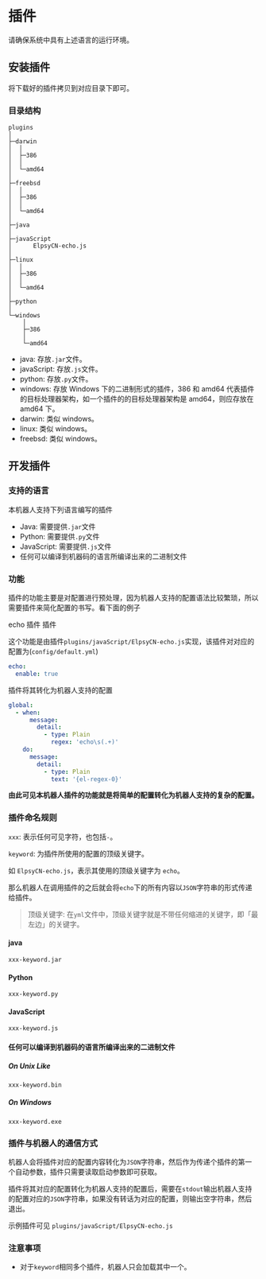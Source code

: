 # 插件

请确保系统中具有上述语言的运行环境。

## 安装插件

将下载好的插件拷贝到对应目录下即可。

### 目录结构

```
plugins
│
├─darwin
│  │
│  ├─386
│  │
│  └─amd64
│
├─freebsd
│  │
│  ├─386
│  │
│  └─amd64
│
├─java
│
├─javaScript
│      ElpsyCN-echo.js
│
├─linux
│  │
│  ├─386
│  │
│  └─amd64
│
├─python
│
└─windows
    │
    ├─386
    │
    └─amd64
```

+ java: 存放`.jar`文件。
+ javaScript: 存放`.js`文件。
+ python: 存放`.py`文件。
+ windows: 存放 Windows 下的二进制形式的插件，386 和 amd64 代表插件的目标处理器架构，如一个插件的的目标处理器架构是 amd64，则应存放在 amd64 下。
+ darwin: 类似 windows。
+ linux: 类似 windows。
+ freebsd: 类似 windows。

## 开发插件

### 支持的语言

本机器人支持下列语言编写的插件
+ Java: 需要提供`.jar`文件
+ Python: 需要提供`.py`文件
+ JavaScript: 需要提供`.js`文件
+ 任何可以编译到机器码的语言所编译出来的二进制文件

### 功能

插件的功能主要是对配置进行预处理，因为机器人支持的配置语法比较繁琐，所以需要插件来简化配置的书写。看下面的例子

<chat-panel title="聊天记录（群聊或好友聊天）">
  <chat-message nickname="ADD-SP" avatar="https://s1.ax1x.com/2020/06/03/td4S76.jpg">echo 插件</chat-message>
  <chat-message nickname="Bot" avatar="https://s1.ax1x.com/2020/06/03/tdho7V.jpg">插件</chat-message>
</chat-panel>

这个功能是由插件`plugins/javaScript/ElpsyCN-echo.js`实现，该插件对对应的配置为(`config/default.yml`)

```yml
echo:
  enable: true
```

插件将其转化为机器人支持的配置

```yml
global:
  - when:
      message:
        detail:
          - type: Plain
            regex: 'echo\s(.+)'
    do:
      message:
        detail:
          - type: Plain
            text: '{el-regex-0}'
```

**由此可见本机器人插件的功能就是将简单的配置转化为机器人支持的复杂的配置。**

### 插件命名规则

`xxx`: 表示任何可见字符，也包括`-`。

`keyword`: 为插件所使用的配置的顶级关键字。

如 `ElpsyCN-echo.js`，表示其使用的顶级关键字为 `echo`。

那么机器人在调用插件的之后就会将`echo`下的所有内容以`JSON`字符串的形式传递给插件。

> 顶级关键字: 在`yml`文件中，顶级关键字就是不带任何缩进的关键字，即「最左边」的关键字。

#### java

`xxx-keyword.jar`

#### Python

`xxx-keyword.py`

#### JavaScript

`xxx-keyword.js`

#### 任何可以编译到机器码的语言所编译出来的二进制文件

##### On Unix Like

`xxx-keyword.bin`

##### On Windows

`xxx-keyword.exe`

### 插件与机器人的通信方式

机器人会将插件对应的配置内容转化为`JSON`字符串，然后作为传递个插件的第一个自动参数，插件只需要读取启动参数即可获取。

插件将其对应的配置转化为机器人支持的配置后，需要在`stdout`输出机器人支持的配置对应的`JSON`字符串，如果没有转话为对应的配置，则输出空字符串，然后退出。

示例插件可见 `plugins/javaScript/ElpsyCN-echo.js`

### 注意事项

+ 对于`keyword`相同多个插件，机器人只会加载其中一个。
